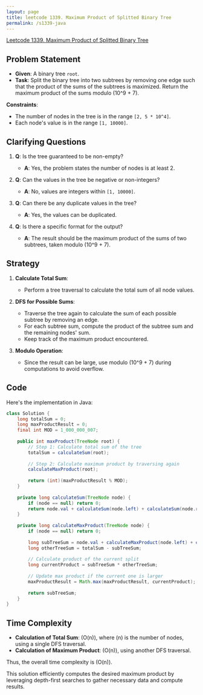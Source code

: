 ```yaml
---
layout: page
title: leetcode 1339. Maximum Product of Splitted Binary Tree
permalink: /s1339-java
---
```

[Leetcode 1339. Maximum Product of Splitted Binary Tree](https://algoadvance.github.io/algoadvance/l1339)
## Problem Statement

- **Given**: A binary tree `root`.
- **Task**: Split the binary tree into two subtrees by removing one edge such that the product of the sums of the subtrees is maximized. Return the maximum product of the sums modulo \(10^9 + 7\).

**Constraints**:
- The number of nodes in the tree is in the range `[2, 5 * 10^4]`.
- Each node's value is in the range `[1, 10000]`.

## Clarifying Questions

1. **Q**: Is the tree guaranteed to be non-empty?
   - **A**: Yes, the problem states the number of nodes is at least 2.

2. **Q**: Can the values in the tree be negative or non-integers?
   - **A**: No, values are integers within `[1, 10000]`.

3. **Q**: Can there be any duplicate values in the tree?
   - **A**: Yes, the values can be duplicated.

4. **Q**: Is there a specific format for the output?
   - **A**: The result should be the maximum product of the sums of two subtrees, taken modulo \(10^9 + 7\).

## Strategy

1. **Calculate Total Sum**:
   - Perform a tree traversal to calculate the total sum of all node values.

2. **DFS for Possible Sums**:
   - Traverse the tree again to calculate the sum of each possible subtree by removing an edge.
   - For each subtree sum, compute the product of the subtree sum and the remaining nodes' sum.
   - Keep track of the maximum product encountered.

3. **Modulo Operation**:
   - Since the result can be large, use modulo \(10^9 + 7\) during computations to avoid overflow.

## Code

Here's the implementation in Java:

```java
class Solution {
    long totalSum = 0;
    long maxProductResult = 0;
    final int MOD = 1_000_000_007;
    
    public int maxProduct(TreeNode root) {
        // Step 1: Calculate total sum of the tree
        totalSum = calculateSum(root);
        
        // Step 2: Calculate maximum product by traversing again
        calculateMaxProduct(root);
        
        return (int)(maxProductResult % MOD);
    }
    
    private long calculateSum(TreeNode node) {
        if (node == null) return 0;
        return node.val + calculateSum(node.left) + calculateSum(node.right);
    }
    
    private long calculateMaxProduct(TreeNode node) {
        if (node == null) return 0;
        
        long subTreeSum = node.val + calculateMaxProduct(node.left) + calculateMaxProduct(node.right);
        long otherTreeSum = totalSum - subTreeSum;
        
        // Calculate product of the current split
        long currentProduct = subTreeSum * otherTreeSum;
        
        // Update max product if the current one is larger
        maxProductResult = Math.max(maxProductResult, currentProduct);
        
        return subTreeSum;
    }
}
```

## Time Complexity

- **Calculation of Total Sum**: \(O(n)\), where \(n\) is the number of nodes, using a single DFS traversal.
- **Calculation of Maximum Product**: \(O(n)\), using another DFS traversal.
 
Thus, the overall time complexity is \(O(n)\).

This solution efficiently computes the desired maximum product by leveraging depth-first searches to gather necessary data and compute results.